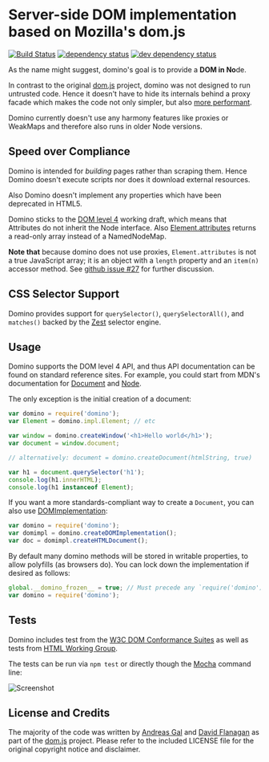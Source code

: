 # Server-side DOM implementation based on Mozilla's dom.js

[![Build Status][1]][2] [![dependency status][3]][4] [![dev dependency status][5]][6]

As the name might suggest, domino's goal is to provide a <b>DOM in No</b>de.

In contrast to the original [dom.js](https://github.com/andreasgal/dom.js) project, domino was not designed to run untrusted code. Hence it doesn't have to hide its internals behind a proxy facade which makes the code not only simpler, but also [more performant](https://github.com/fgnass/dombench).

Domino currently doesn't use any harmony features like proxies or WeakMaps and therefore also runs in older Node versions.

## Speed over Compliance

Domino is intended for _building_ pages rather than scraping them. Hence Domino doesn't execute scripts nor does it download external resources.

Also Domino doesn't implement any properties which have been deprecated in HTML5.

Domino sticks to the [DOM level 4](http://dvcs.w3.org/hg/domcore/raw-file/tip/Overview.html#interface-attr) working draft, which means that Attributes do not inherit the Node interface. Also [Element.attributes](http://dvcs.w3.org/hg/domcore/raw-file/tip/Overview.html#dom-element-attributes) returns a read-only array instead of a NamedNodeMap.

<b>Note that</b> because domino does not use proxies,
`Element.attributes` is not a true JavaScript array; it is an object
with a `length` property and an `item(n)` accessor method.  See
[github issue #27](https://github.com/fgnass/domino/issues/27) for
further discussion.

## CSS Selector Support

Domino provides support for `querySelector()`, `querySelectorAll()`, and `matches()` backed by the [Zest](https://github.com/chjj/zest) selector engine.

## Usage

Domino supports the DOM level 4 API, and thus API documentation can be
found on standard reference sites.  For example, you could start from
MDN's documentation for
[Document](https://developer.mozilla.org/en-US/docs/Web/API/Document) and
[Node](https://developer.mozilla.org/en-US/docs/Web/API/Node).

The only exception is the initial creation of a document:
```javascript
var domino = require('domino');
var Element = domino.impl.Element; // etc

var window = domino.createWindow('<h1>Hello world</h1>');
var document = window.document;

// alternatively: document = domino.createDocument(htmlString, true)

var h1 = document.querySelector('h1');
console.log(h1.innerHTML);
console.log(h1 instanceof Element);
```

If you want a more standards-compliant way to create a `Document`, you can
also use [DOMImplementation](https://developer.mozilla.org/en-US/docs/Web/API/DOMImplementation):
```javascript
var domino = require('domino');
var domimpl = domino.createDOMImplementation();
var doc = domimpl.createHTMLDocument();
```

By default many domino methods will be stored in writable properties, to
allow polyfills (as browsers do).  You can lock down the implementation
if desired as follows:
```javascript
global.__domino_frozen__ = true; // Must precede any `require('domino')`
var domino = require('domino');
```

## Tests

Domino includes test from the [W3C DOM Conformance Suites](http://www.w3.org/DOM/Test/)
as well as tests from [HTML Working Group](http://www.w3.org/html/wg/wiki/Testing).

The tests can be run via `npm test` or directly though the [Mocha](http://visionmedia.github.com/mocha/) command line:

![Screenshot](http://fgnass.github.com/images/domino.png)

## License and Credits

The majority of the code was written by [Andreas Gal](https://github.com/andreasgal/) and [David Flanagan](https://github.com/davidflanagan) as part of the [dom.js](https://github.com/andreasgal/dom.js) project. Please refer to the included LICENSE file for the original copyright notice and disclaimer.

[1]: https://travis-ci.org/fgnass/domino.png
[2]: https://travis-ci.org/fgnass/domino
[3]: https://david-dm.org/fgnass/domino.png
[4]: https://david-dm.org/fgnass/domino
[5]: https://david-dm.org/fgnass/domino/dev-status.png
[6]: https://david-dm.org/fgnass/domino#info=devDependencies
